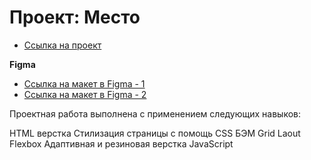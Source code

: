 # Проект: Место


* [Ссылка на проект](https://towak0714.github.io/revin-mesto/)

**Figma**

* [Ссылка на макет в Figma - 1](https://www.figma.com/file/2cn9N9jSkmxD84oJik7xL7/JavaScript.-Sprint-4?node-id=0%3A1)
* [Ссылка на макет в Figma - 2](https://www.figma.com/file/bjyvbKKJN2naO0ucURl2Z0/JavaScript.-Sprint-5?node-id=0%3A1)

Проектная работа выполнена с применением следующих навыков:

HTML верстка
Стилизация страницы с помощь CSS
БЭМ
Grid Laout
Flexbox
Адаптивная и резиновая верстка
JavaScript
